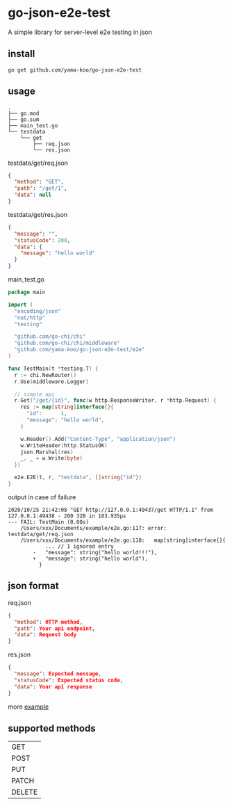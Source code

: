 # go-json-e2e-test
A simple library for server-level e2e testing in json

## install

```
go get github.com/yama-koo/go-json-e2e-test
```

## usage

```
.
├── go.mod
├── go.sum
├── main_test.go
└── testdata
    └── get
        ├── req.json
        └── res.json
```

testdata/get/req.json
```json
{
  "method": "GET",
  "path": "/get/1",
  "data": null
}
```

testdata/get/res.json
```json
{
  "message": "",
  "statusCode": 200,
  "data": {
    "message": "hello world"
  }
}
```

main_test.go
```go
package main

import (
  "encoding/json"
  "net/http"
  "testing"

  "github.com/go-chi/chi"
  "github.com/go-chi/chi/middleware"
  "github.com/yama-koo/go-json-e2e-test/e2e"
)

func TestMain(t *testing.T) {
  r := chi.NewRouter()
  r.Use(middleware.Logger)

  // simple api
  r.Get("/get/{id}", func(w http.ResponseWriter, r *http.Request) {
    res := map[string]interface{}{
      "id":      1,
      "message": "hello world",
    }

    w.Header().Add("Content-Type", "application/json")
    w.WriteHeader(http.StatusOK)
    json.Marshal(res)
    _, _ = w.Write(byte)
  })

  e2e.E2E(t, r, "testdata", []string{"id"})
}
```

output in case of failure
```log
2020/10/25 21:42:08 "GET http://127.0.0.1:49437/get HTTP/1.1" from 127.0.0.1:49438 - 200 32B in 103.935µs
--- FAIL: TestMain (0.00s)
    /Users/xxx/Documents/example/e2e.go:117: error:  testdata/get/req.json
    /Users/xxx/Documents/example/e2e.go:118:   map[string]interface{}{
            ... // 1 ignored entry
        - 	"message": string("hello world!!!"),
        + 	"message": string("hello world"),
          }
```

## json format

req.json
```json
{
  "method": HTTP method,
  "path": Your api endpoint,
  "data": Request body
}
```

res.json
```json
{
  "message": Expected message,
  "statusCode": Expected status code,
  "data": Your api response
}
```

more [example](./e2e/testdata)

## supported methods

||
|-|
|GET|
|POST|
|PUT|
|PATCH|
|DELETE|
